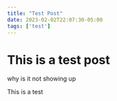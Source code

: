 ```yaml
---
title: "Test Post"
date: 2023-02-02T22:07:30-05:00
tags: ['test']
---
```


# This is a test post
why is it not showing up

This is a test

